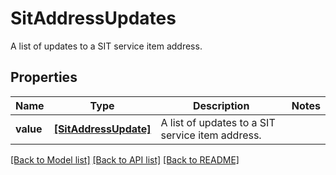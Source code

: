 # SitAddressUpdates

A list of updates to a SIT service item address.

## Properties
Name | Type | Description | Notes
------------ | ------------- | ------------- | -------------
**value** | [**[SitAddressUpdate]**](SitAddressUpdate.md) | A list of updates to a SIT service item address. | 

[[Back to Model list]](../README.md#documentation-for-models) [[Back to API list]](../README.md#documentation-for-api-endpoints) [[Back to README]](../README.md)


